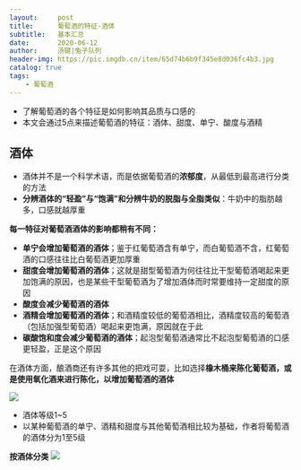 ```yaml
---
layout:     post
title:      葡萄酒的特征-酒体
subtitle:   基本汇总
date:       2020-06-12
author:     汤键|兔子队列
header-img: https://pic.imgdb.cn/item/65d74b6b9f345e8d036fc4b3.jpg
catalog: true
tags:
    - 葡萄酒
---
```


- 了解葡萄酒的各个特征是如何影响其品质与口感的
- 本文会通过5点来描述葡萄酒的特征：酒体、甜度、单宁、酸度与酒精

## **酒体**
- 酒体并不是一个科学术语，而是依据葡萄酒的**浓郁度**，从最低到最高进行分类的方法
- **分辨酒体的“轻盈”与“饱满”和分辨牛奶的脱脂与全脂类似**：牛奶中的脂肪越多，口感就越厚重

**每一特征对葡萄酒酒体的影响都稍有不同：**
- **单宁会增加葡萄酒的酒体**；鉴于红葡萄酒含有单宁，而白葡萄酒不含，红葡萄酒的口感往往比白葡萄酒更加厚重
- **甜度会增加葡萄酒的酒体**；这就是甜型葡萄酒为何往往比干型葡萄酒喝起来更加饱满的原因，也是某些干型葡萄酒为了增加酒体而时常要维持一定甜度的原因
- **酸度会减少葡萄酒的酒体**
- **酒精会增加葡萄酒的酒体**；和酒精度较低的葡萄酒相比，酒精度较高的葡萄酒（包括加强型葡萄酒）喝起来更饱满，原因就在于此
- **碳酸饱和度会减少葡萄酒的酒体**；起泡型葡萄酒通常比不起泡型葡萄酒的口感更轻盈，正是这个原因

在酒体方面，酿酒商还有许多其他的把戏可耍，比如选择**橡木桶来陈化葡萄酒，或是使用氧化酒来进行陈化，以增加葡萄酒的酒体**

![](https://pic.imgdb.cn/item/65d740849f345e8d0342c978.png)
- 酒体等级1~5
- 以某种葡萄酒的单宁、酒精和甜度与其他葡萄酒相比较为基础，作者将葡萄酒的酒体分为1至5级

**按酒体分类**
![](https://pic.imgdb.cn/item/65d740849f345e8d0342ca19.png)
